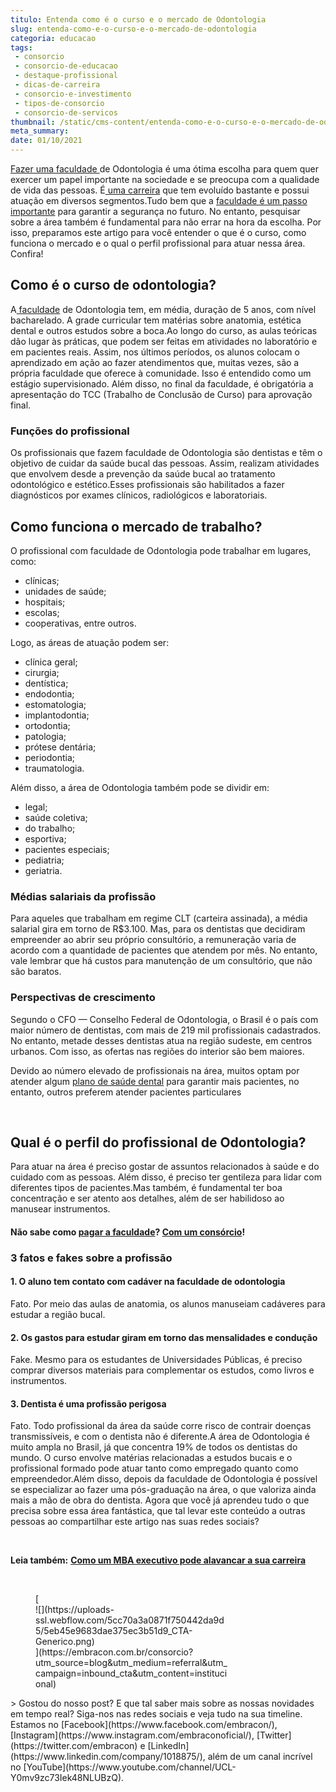 ```yaml
---
titulo: Entenda como é o curso e o mercado de Odontologia
slug: entenda-como-e-o-curso-e-o-mercado-de-odontologia
categoria: educacao
tags:
 - consorcio
 - consorcio-de-educacao
 - destaque-profissional
 - dicas-de-carreira
 - consorcio-e-investimento
 - tipos-de-consorcio
 - consorcio-de-servicos
thumbnail: /static/cms-content/entenda-como-e-o-curso-e-o-mercado-de-odontologia.jpeg
meta_summary: 
date: 01/10/2021
---
```

[Fazer uma faculdade ](https://www.embracon.com.br/blog/como-funciona-o-consorcio-embracon-para-pagar-faculdade)de Odontologia é uma ótima escolha para quem quer exercer um papel importante na sociedade e se preocupa com a qualidade de vida das pessoas. É[ uma carreira](https://www.embracon.com.br/blog/7-sinais-de-que-e-hora-de-investir-em-atualizacao-na-carreira) que tem evoluído bastante e possui atuação em diversos segmentos.Tudo bem que a [faculdade é um passo importante](https://www.embracon.com.br/blog/como-funciona-e-por-que-contratar-um-coach-de-carreira) para garantir a segurança no futuro. No entanto, pesquisar sobre a área também é fundamental para não errar na hora da escolha. Por isso, preparamos este artigo para você entender o que é o curso, como funciona o mercado e o qual o perfil profissional para atuar nessa área. Confira!

Como é o curso de odontologia?
------------------------------

A[ faculdade](https://www.embracon.com.br/blog/entenda-qual-e-a-importancia-da-faculdade-para-o-curriculo) de Odontologia tem, em média, duração de 5 anos, com nível bacharelado. A grade curricular tem matérias sobre anatomia, estética dental e outros estudos sobre a boca.Ao longo do curso, as aulas teóricas dão lugar às práticas, que podem ser feitas em atividades no laboratório e em pacientes reais. Assim, nos últimos períodos, os alunos colocam o aprendizado em ação ao fazer atendimentos que, muitas vezes, são a própria faculdade que oferece à comunidade. Isso é entendido como um estágio supervisionado. Além disso, no final da faculdade, é obrigatória a apresentação do TCC (Trabalho de Conclusão de Curso) para aprovação final.

### Funções do profissional

Os profissionais que fazem faculdade de Odontologia são dentistas e têm o objetivo de cuidar da saúde bucal das pessoas. Assim, realizam atividades que envolvem desde a prevenção da saúde bucal ao tratamento odontológico e estético.Esses profissionais são habilitados a fazer diagnósticos por exames clínicos, radiológicos e laboratoriais.

Como funciona o mercado de trabalho?
------------------------------------

O profissional com faculdade de Odontologia pode trabalhar em lugares, como:

- clínicas;
- unidades de saúde;
- hospitais;
- escolas;
- cooperativas, entre outros.

Logo, as áreas de atuação podem ser:

- clínica geral;
- cirurgia;
- dentística;
- endodontia;
- estomatologia;
- implantodontia;
- ortodontia;
- patologia;
- prótese dentária;
- periodontia;
- traumatologia.

Além disso, a área de Odontologia também pode se dividir em:

- legal;
- saúde coletiva;
- do trabalho;
- esportiva;
- pacientes especiais;
- pediatria;
- geriatria.

### Médias salariais da profissão

Para aqueles que trabalham em regime CLT (carteira assinada), a média salarial gira em torno de R$3.100. Mas, para os dentistas que decidiram empreender ao abrir seu próprio consultório, a remuneração varia de acordo com a quantidade de pacientes que atendem por mês. No entanto, vale lembrar que há custos para manutenção de um consultório, que não são baratos.

### Perspectivas de crescimento

Segundo o CFO — Conselho Federal de Odontologia, o Brasil é o país com maior número de dentistas, com mais de 219 mil profissionais cadastrados. No entanto, metade desses dentistas atua na região sudeste, em centros urbanos. Com isso, as ofertas nas regiões do interior são bem maiores.

Devido ao número elevado de profissionais na área, muitos optam por atender algum [plano de saúde dental](https://www.idealodonto.com.br/plano-de-saude-dental) para garantir mais pacientes, no entanto, outros preferem atender pacientes particulares

‍

Qual é o perfil do profissional de Odontologia?
-----------------------------------------------

Para atuar na área é preciso gostar de assuntos relacionados à saúde e do cuidado com as pessoas. Além disso, é preciso ter gentileza para lidar com diferentes tipos de pacientes.Mas também, é fundamental ter boa concentração e ser atento aos detalhes, além de ser habilidoso ao manusear instrumentos.

#### Não sabe como [pagar a faculdade](https://www.embracon.com.br/blog/por-que-voce-deve-escolher-o-consorcio-embracon)? [Com um consórcio](https://www.embracon.com.br/consorcio-servicos)!

### 3 fatos e fakes sobre a profissão

#### 1. O aluno tem contato com cadáver na faculdade de odontologia

Fato. Por meio das aulas de anatomia, os alunos manuseiam cadáveres para estudar a região bucal.

#### 2. Os gastos para estudar giram em torno das mensalidades e condução

Fake. Mesmo para os estudantes de Universidades Públicas, é preciso comprar diversos materiais para complementar os estudos, como livros e instrumentos.

#### 3. Dentista é uma profissão perigosa

Fato. Todo profissional da área da saúde corre risco de contrair doenças transmissíveis, e com o dentista não é diferente.A área de Odontologia é muito ampla no Brasil, já que concentra 19% de todos os dentistas do mundo. O curso envolve matérias relacionadas a estudos bucais e o profissional formado pode atuar tanto como empregado quanto como empreendedor.Além disso, depois da faculdade de Odontologia é possível se especializar ao fazer uma pós-graduação na área, o que valoriza ainda mais a mão de obra do dentista. Agora que você já aprendeu tudo o que precisa sobre essa área fantástica, que tal levar este conteúdo a outras pessoas ao compartilhar este artigo nas suas redes sociais?

‍

**Leia também:** [**Como um MBA executivo pode alavancar a sua carreira**](https://www.embracon.com.br/blog/como-um-mba-executivo-pode-alavancar-a-sua-carreira)

‍

<figure class="w-richtext-figure-type-image w-richtext-align-center" style="max-width:310px">[<div>![](https://uploads-ssl.webflow.com/5cc70a3a0871f750442da9d5/5eb45e9683dae375ec3b51d9_CTA-Generico.png)</div>](https://embracon.com.br/consorcio?utm_source=blog&utm_medium=referral&utm_campaign=inbound_cta&utm_content=institucional)</figure>> Gostou do nosso post? E que tal saber mais sobre as nossas novidades em tempo real? Siga-nos nas redes sociais e veja tudo na sua timeline. Estamos no [Facebook](https://www.facebook.com/embracon/), [Instagram](https://www.instagram.com/embraconoficial/), [Twitter](https://twitter.com/embracon) e [LinkedIn](https://www.linkedin.com/company/1018875/), além de um canal incrível no [YouTube](https://www.youtube.com/channel/UCL-Y0mv9zc73Iek48NLUBzQ).
